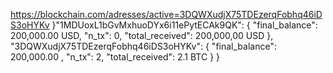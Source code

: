 https://blockchain.com/adresses/active=3DQWXudjX75TDEzerqFobhq46iDS3oHYKv
}"1MDUoxL1bGvMxhuoDYx6i11ePytECAk9QK": {
    "final_balance": 200,000.00 USD,
    "n_tx": 0,
    "total_received": 200,000,00 USD
  },
  "3DQWXudjX75TDEzerqFobhq46iDS3oHYKv": {
    "final_balance": 200,000.00 ,
    "n_tx": 2,
    "total_received": 2.1 BTC
  }
}